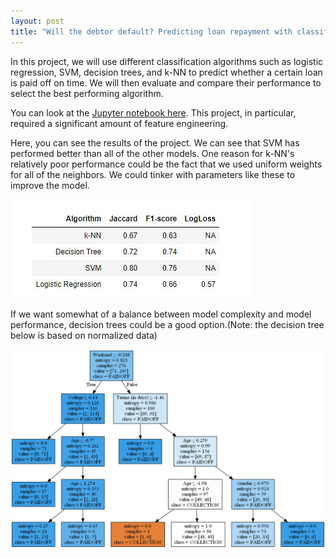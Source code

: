 ```yaml
---
layout: post
title: "Will the debtor default? Predicting loan repayment with classification algorithms"
---
```


In this project, we will use different classification algorithms such as logistic regression, SVM, decision trees, and k-NN to predict whether a certain loan is paid off on time. We will then evaluate and compare their performance to select the best performing algorithm.

You can look at the [Jupyter notebook here](https://nbviewer.jupyter.org/github/h2kh/loan-classification/blob/master/Loan%20classification.ipynb). This project, in particular, required a significant amount of feature engineering.

Here, you can see the results of the project. We can see that SVM has performed better than all of the other models. One reason for k-NN's relatively poor performance could be the fact that we used uniform weights for all of the neighbors. We could tinker with parameters like these to improve the model. 

![perform](/assets/result.JPG)

If we want somewhat of a balance between model complexity and model performance, decision trees could be a good option.(Note: the decision tree below is based on normalized data) 

![tree](/assets/dectree.png)
